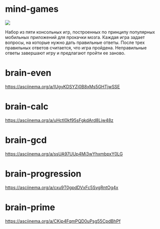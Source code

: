 # mind-games
<a href="https://codeclimate.com/github/Zaven477/mind-games/maintainability"><img src="https://api.codeclimate.com/v1/badges/1fd1680e3a60a6134dc0/maintainability" /></a>

Набор из пяти консольных игр, построенных по принципу популярных мобильных приложений для прокачки мозга. Каждая игра задает вопросы, на которые нужно дать правильные ответы. После трех правильных ответов считается, что игра пройдена. Неправильные ответы завершают игру и предлагают пройти ее заново.

# brain-even
https://asciinema.org/a/IUgyKDSYZj0B8xMs5GHTjwSSE
# brain-calc
 https://asciinema.org/a/uHctI0kf95sFgkdArd8Ljw48z
# brain-gcd
https://asciinema.org/a/ssUA97UUp4Mi3wYhxmbpxY0LG
# brain-progression
https://asciinema.org/a/cxu9T0gpdDVxFc5SvgRntOg4x
# brain-prime
https://asciinema.org/a/CKip4FqmPQD0uPsg55CpdBhPf
